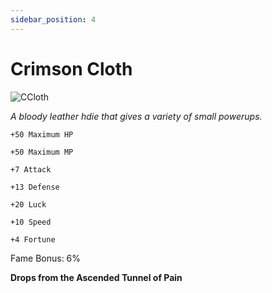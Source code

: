 ```yaml
---
sidebar_position: 4
---
```


# Crimson Cloth

![CCloth](https://vwiki.valorserver.com/api/item/picture/crimson%20cloth)

<i>A bloody leather hdie that gives a variety of small powerups.</i>

    +50 Maximum HP
    
    +50 Maximum MP
    
    +7 Attack
    
    +13 Defense
    
    +20 Luck
    
    +10 Speed
    
    +4 Fortune
    
Fame Bonus: 6%

**Drops from the Ascended Tunnel of Pain**
